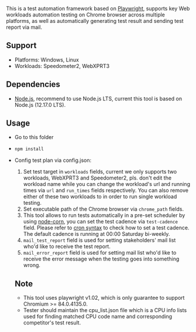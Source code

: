 This is a test automation framework based on [Playwright](https://github.com/microsoft/playwright), supports key Web workloads automation testing on Chrome browser across multiple platforms, as well as automatically generating test result and sending test report via mail.

## Support

- Platforms: Windows, Linux
- Workloads: Speedometer2, WebXPRT3

## Dependencies

- [Node.js](https://nodejs.org/en/), recommend to use Node.js LTS, current this tool is based on Node.js (12.17.0 LTS).

## Usage
- Go to this folder
- ```javascript
  npm install
  ```
- Config test plan via config.json:
  1. Set test target in `workloads` fields, current we only supports two workloads, WebXPRT3 and Speedometer2, pls. don't edit the workload name while you can change the workload's url and running times via `url` and `run_times` fields respectively. You can also remove either of these two workloads to in order to run single workload testing.
  2. Set executable path of the Chrome browser via `chrome_path` fields.
  3. This tool allows to run tests automatically in a pre-set scheduler by using [node-corn](https://github.com/node-cron/node-cron), you can set the test
  cadence via `test-cadence` field. Please refer to [cron syntax](https://www.npmjs.com/package/node-cron#cron-syntax) to check how to set a test cadence. The default cadence is running at 00:00 Saturday bi-weekly.
  4. `mail_test_report` field is used for setting stakeholders' mail list who'd like to receive the test report.
  5. `mail_error_report` field is used for setting mail list who'd like to receive the error message when the testing goes into something wrong.

  ## Note

  - This tool uses playwright v1.02, which is only guarantee to support Chromium >= 84.0.4135.0.
  - Tester should maintain the cpu_list.json file which is a CPU info lists used for finding matched CPU code name and corresponding competitor's test result.
